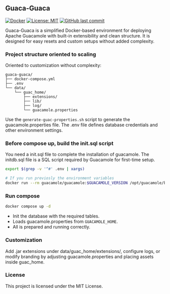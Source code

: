 ## Guaca-Guaca

[![Docker](https://img.shields.io/badge/docker-ready-blue)](https://www.docker.com/)
[![License: MIT](https://img.shields.io/badge/license-MIT-green.svg)](LICENSE)
[![GitHub last commit](https://img.shields.io/github/last-commit/jmeiracorbal/guaca-guaca)](https://github.com/jmeiracorbal/guaca-guaca/commits/master)

Guaca-Guaca is a simplified Docker-based environment for deploying Apache Guacamole with built-in extensibility and clean structure. It is designed for easy resets and custom setups without added complexity.

### Project structure oriented to scaling

Oriented to customization without complexity:

```text
guaca-guaca/
├── docker-compose.yml
├── .env
└── data/
    └── guac_home/
        ├── extensions/
        ├── lib/
        ├── log/
        └── guacamole.properties
```

Use the `generate-guac-properties.sh` script to generate the guacamole.properties file. The .env file defines database credentials and other environment settings.

### Before compose up, build the init.sql script

You need a init.sql file to complete the installation of guacamole.
The initdb.sql file is a SQL script required by Guacamole for first-time setup.

```bash
export $(grep -v '^#' .env | xargs)
```

```bash
# If you run previosly the environment variables
docker run --rm guacamole/guacamole:$GUACAMOLE_VERSION /opt/guacamole/bin/initdb.sh --mysql > init/initdb.sql
```

### Run compose

```bash
docker compose up -d
```

* Init the database with the required tables.
* Loads guacamole.properties from `GUACAMOLE_HOME`.
* All is prepared and running correctly.

### Customization

Add .jar extensions under data/guac_home/extensions/, configure logs, or modify branding by adjusting guacamole.properties and placing assets inside guac_home.

### License

This project is licensed under the MIT License.